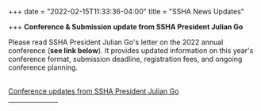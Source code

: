 +++
date = "2022-02-15T11:33:36-04:00"
title = "SSHA News Updates"

+++
**Conference & Submission update from SSHA President Julian Go** 

Please read SSHA President Julian Go's letter on the 2022 annual conference (**see link below**). It provides updated information on this year's conference format, submission deadline, registration fees, and ongoing conference planning.

<br /><a href="https://ssha.org/news/" target="_blank">Conference updates from SSHA President Julian Go</a>
<br /><hr width="100">